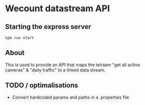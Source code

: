 # Wecount datastream API

## Starting the express server
```npm run start```

## About
This is used to provide an API that maps the telraam "get all active cameras" & "daily traffic" to a linked data stream.

## TODO / optimalisations
- Convert hardcoded params and paths in a .properties file
